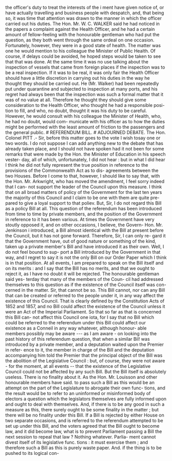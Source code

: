 the officer's duty to treat the interests of the i ment have given notice of, or have actually travelling and business people with despatch, and, that being so, it was time that attention was drawn to the manner in which the officer carried out his duties. The Hon. Mr. W. C. WALKER said he had noticed in the papers a complaint against the Health Officer, and he had a certain amount of fellow-feeling with the honourable gentleman who had put the question, as they both went through the same ordeal on one occasion. Fortunately, however, they were in a good state of health. The matter was one he would mention to his colleague the Minister of Public Health. Of course, if delays could be avoided, he hoped steps would be taken to see that that was done. At the same time it was no use talking about the inspection of vessels that came from foreign places if the inspection was to be a real inspection. If it was to be real, it was only fair the Health Officer should have a little discretion in carrying out his duties in the way he thought they should be carried out. He (Mr. Walker) had been repeatedly put under quarantine and subjected to inspection at many ports, and his regret had always been that the inspection was such a formal matter that it was of no value at all. Therefore he thought they should give some consideration to the Health Officer, who thought he had a responsible posi- tion to fill, and who, no doubt, thought it was his duty to be careful. However, he would consult with his colleague the Minister of Health, who, he had no doubt, would com- municate with his officer as to how the duties might be performed with the least amount of friction to the passengers and the general public. # REFERENDUM BILL. # ADJOURNED DEBATE. The Hon. Colonel PITT .- Sir, before this matter goes to the vote I wish tosay one or two words. I do not suppose I can add anything new to the debate that has already taken place, and I should not have spoken had it not been for some remarks that were made by the Hon. the Minister of Education in his speech vester- day, all of which, unfortunately, I did not hear : but in what I did hear I think he did not fully represent the true position in reference to the provisions of the Commonwealth Act as to dis- agreements between the two Houses. Before I come to that, however, I should like to say that, with the Hon. Mr. Arkwright, who has moved the amendment, I feel sorry indeed that I can- not support the leader of the Council upon this measure. I think that on all broad matters of policy of the Government for the last ten years the majority of this Council and I claim to be one with them are quite pre- pared to give a loyal support to that poliev. But, Sir, I do not regard this Bill as a policy Bill at all. This question of the referendum has been introduced from time to time by private members, and the position of the Government in reference to it has been various. At times the Government have very stoutly opposed it, and on other occasions, I believe, the Govern- Hon. Mr. Jenkinson i introduced, a Bill almost identical with the Bill at present before the Council, but it has not gone forward. Therefore, Sir, I can only re- gard it that the Government have, out of good nature or something of the kind, taken up a private member's Bill and have introduced it as their own. Well, I do not feel bound to sup- port a Bill introduced by the Government in that way, and I regret to say it is not the only Bill on our Order Paper which I think is in that position. At all events, I am prepared to speak on the Bill itself and on its merits : and I say that the Bill has no merits, and that we ought to reject it, as I have no doubt it will be rejected. The honourable gentleman said yes- terday that many of the members of the Coun- cil had addressed themselves to this question as if the existence of the Council itself was con- cerned in the matter. Sir, that cannot be so. This Bill cannot, nor can any Bill that can be created or referred to the people under it, in any way affect the existence of this Council. That is clearly defined by the Constitution Acts of 1852 and 1857, and no Bill could affect the existence of the Council unless it were an Act of the Imperial Parliament. So that so far as that is concerned this Bill can- not affect this Council one iota, for I say that no Bill which could be referred to the referendum under this Bill could affect our existence as a Conneil in any way whatever, although honour- able members possibly may be aware --- as I am aware - on looking into the past history of this referendum question, that when a similar Bil! was introduced by a private member, and a deputation waited upon the Premier in refer- ence to it, the member in charge of the Bill and the deputation accompanying him told the Premier that the principal object of the Bill was the abolition of the Legislative Council : but, of course, they were not aware - for the moment, at all events -- that the existence of the Legislative Council could not be affected by any such Bill. But the Bill itself is absolutely useless. There is no finality about it. As the Hon. Mr. Louisson and other honourable members have said. to pass such a Bill as this would be an attempt on the part of the Legislature to abrogate their own func- tions, and the result would be to refer to an uninformed or misinformed body of electors a question which the legislators themselves are fully informed upon and ought to deal with themselves. And, if there is to be any good in such a measure as this, there surely ought to be some finality in the matter ; but there will be no finality under this Bill. If a Bill is rejected by either House on two separate occasions, and is referred to the referendum attempted to be set up under this Bill, and the voters agreed that the Bill ought to become law, and it did become law, what is to prevent Parliament passing a Bill the next session to repeal that law ? Nothing whatever. Parlia- ment cannot divest itself of its legislative func. tions : it must exercise them ; and therefore such a Bill as this is purely waste paper. And. if the thing is to be pushed to its logical con- 